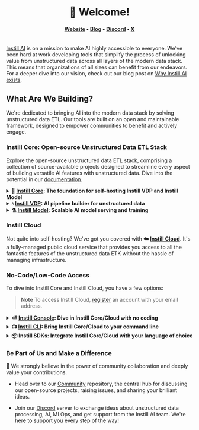 <h1 align="center"> 
  👋 Welcome!
</h1>
<h4 align="center">
    <a href="https://www.instill.tech/?utm_source=github&utm_medium=banner&utm_campaign=org_readme">Website</a> ▪︎
    <a href="https://www.instill.tech/blog/?utm_source=github&utm_medium=banner&utm_campaign=org_readme">Blog</a> ▪︎
    <a href="https://discord.gg/sevxWsqpGh">Discord</a> ▪︎
    <a href="https://x.com/instill_tech">X</a>
    <br/><br/>
</h4>

[Instill AI](https://www.instill.tech/?utm_source=github&utm_medium=banner&utm_campaign=org_readme) is on a mission to make AI highly accessible to everyone. We've been hard at work developing tools that simplify the process of unlocking value from unstructured data across all layers of the modern data stack. This means that organizations of all sizes can benefit from our endeavors. For a deeper dive into our vision, check out our blog post on [Why Instill AI exists](https://blog.instill.tech/why-instill-ai-exists/?utm_source=github&utm_medium=banner&utm_campaign=org_readme).

## What Are We Building?

We're dedicated to bringing AI into the modern data stack by solving unstructured data ETL. Our tools are built on an open and maintainable framework, designed to empower communities to benefit and actively engage.

### Instill Core: Open-source Unstructured Data ETL Stack

Explore the open-source unstructured data ETL stack, comprising a collection of source-available projects designed to streamline every aspect of building versatile AI features with unstructured data. Dive into the potential in our [documentation](https://www.instill.tech/docs).

<details>
  <summary><b>🔮 <a href="https://github.com/instill-ai/core" target="_blank">Instill Core</a>: The foundation for self-hosting Instill VDP and Instill Model</b></summary><br>

  **Instill Core**, or simply **Core**, is the foundation of our open-source unstructured data stack. It houses essential services like user management servers, databases, and third-party observability tools. Instill Core also provides deployment codes to facilitate the seamless launch of both Instill VDP and Instill Model.
</details>

<details>
  <summary><b>💧 <a href="https://github.com/instill-ai/vdp" target="_blank">Instill VDP</a>: AI pipeline builder for unstructured data</b></summary><br>
  
  **Instill VDP**, or **VDP (Versatile Data Pipeline)**, represents a comprehensive unstructured data ETL. Its purpose is to simplify the journey of processing unstructured data from start to finish:

  - **Extract:** Gather unstructured data from diverse sources, including AI applications, cloud/on-prem storage, and IoT devices.
  - **Transform:** Utilize AI models to convert raw data into meaningful insights and actionable formats.
  - **Load:** Efficiently move processed data to warehouses, applications, or other destinations.

  Embracing VDP is straightforward, whether you opt for Instill Cloud deployment or self-hosting via Instill Core. Consult our comprehensive [documentation](https://www.instill.tech/docs/core/vdp/deployment/overview) to delve into VDP deployment.
</details>

<details>
  <summary><b>⚗️ <a href="https://github.com/instill-ai/model" target="_blank">Instill Model</a>: Scalable AI model serving and training</b></summary><br>

  **Instill Model**, or simply **Model**, emerges as an advanced ModelOps platform. Here, the focus is on empowering you to seamlessly import, train and serve Machine Learning (ML) models for inference purposes. Like other projects, Instill Model's source code is available for your exploration.
</details>

### Instill Cloud

Not quite into self-hosting? We've got you covered with **☁️ [Instill Cloud](https://console.instill.tech/?utm_source=github&utm_medium=banner&utm_campaign=org_readme)**. It's a fully-managed public cloud service that provides you access to all the fantastic features of the unstructured data ETK without the hassle of managing infrastructure.

### No-Code/Low-Code Access

To dive into Instill Core and Instill Cloud, you have a few options:

> **Note**
> To access Instill Cloud, [register](https://console.instill.tech/?utm_source=github&utm_medium=readme&utm_campaign=community) an account with your email address.

<details>
  <summary><b>⛅ <a href="https://github.com/instill-ai/console" target="_blank">Instill Console</a>: Dive in Instill Core/Cloud with no coding</b></summary><br>

  **Instill Console**, or **Console** is a user-friendly web-based UI application that improves accessibility and usability across both Instill Core and Instill Cloud. It allows you to dive into the creation of AI apps or the processing of unstructured data without the need for coding skills.

  To access the Instill Core console, please launch Instill Core and navigate to http://localhost:3000. For the Instill Cloud console, simply go to https://console.instill.tech.
</details>

<details>
  <summary><b>📺 <a href="https://github.com/instill-ai/cli" target="_blank">Instill CLI</a>:  Bring Instill Core/Cloud to your command line</b></summary><br>

  **Instill CLI** enables you to access Instill Core and Instill Cloud from your terminal. It can be installed by `brew install instill-ai/tap/inst` for Linux and macOS. To set up and get started with Instill CLI, head over to [here](https://github.com/instill-ai/cli). 
</details>

<details>
  <summary><b>📦 Instill SDKs</a>: Integrate Instill Core/Cloud with your language of choice </b></summary><br>

  **Instill SDKs** make it easy for developers to integrate and interact with Instill Core and Cloud.
  
  - [Python SDK](https://github.com/instill-ai/python-sdk)
  - [TypeScript SDK](https://github.com/instill-ai/typescript-sdk)
  - Stay tuned, as more SDKs are on the way!
</details>

### Be Part of Us and Make a Difference

🙌 We strongly believe in the power of community collaboration and deeply value your contributions. 

- Head over to our [Community](https://github.com/instill-ai/community) repository, the central hub for discussing our open-source projects, raising issues, and sharing your brilliant ideas.

- Join our [Discord](https://discord.gg/sevxWsqpGh) server to exchange ideas about unstructured data processing, AI, MLOps, and get support from the Instill AI team. We're here to support you every step of the way!
